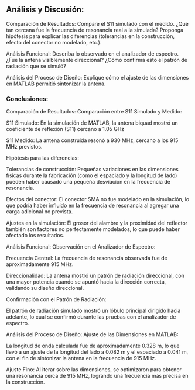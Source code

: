 ## Análisis y Discusión:

Comparación de Resultados: Compare el S11 simulado con el medido. ¿Qué tan cercana fue la frecuencia de resonancia real a la simulada? Proponga hipótesis para explicar las diferencias (tolerancias en la construcción, efecto del conector no modelado, etc.).

Análisis Funcional: Describa lo observado en el analizador de espectro. ¿Fue la antena visiblemente direccional? ¿Cómo confirma esto el patrón de radiación que se simuló?

Análisis del Proceso de Diseño: Explique cómo el ajuste de las dimensiones en MATLAB permitió sintonizar la antena.

### Conclusiones:
Comparación de Resultados:
Comparación entre S11 Simulado y Medido:

S11 Simulado: En la simulación de MATLAB, la antena biquad mostró un coeficiente de reflexión (S11) cercano a 1.05 GHz

S11 Medido: La antena construida resonó a 930 MHz, cercano a los 915 MHz previstos.


Hipótesis para las diferencias:

Tolerancias de construcción: Pequeñas variaciones en las dimensiones físicas durante la fabricación (como el espaciado y la longitud de lado) pueden haber causado una pequeña desviación en la frecuencia de resonancia.

Efectos del conector: El conector SMA no fue modelado en la simulación, lo que podría haber influido en la frecuencia de resonancia al agregar una carga adicional no prevista.

Ajustes en la simulación: El grosor del alambre y la proximidad del reflector también son factores no perfectamente modelados, lo que puede haber afectado los resultados.

Análisis Funcional:
Observación en el Analizador de Espectro:

Frecuencia Central: La frecuencia de resonancia observada fue de aproximadamente 915 MHz.

Direccionalidad: La antena mostró un patrón de radiación direccional, con una mayor potencia cuando se apuntó hacia la dirección correcta, validando su diseño direccional.

Confirmación con el Patrón de Radiación:

El patrón de radiación simulado mostró un lóbulo principal dirigido hacia adelante, lo cual se confirmó durante las pruebas con el analizador de espectro.

Análisis del Proceso de Diseño:
Ajuste de las Dimensiones en MATLAB:

La longitud de onda calculada fue de aproximadamente 0.328 m, lo que llevó a un ajuste de la longitud del lado a 0.082 m y el espaciado a 0.041 m, con el fin de sintonizar la antena en la frecuencia de 915 MHz.

Ajuste Fino: Al iterar sobre las dimensiones, se optimizaron para obtener una resonancia cerca de 915 MHz, logrando una frecuencia más precisa en la construcción.
